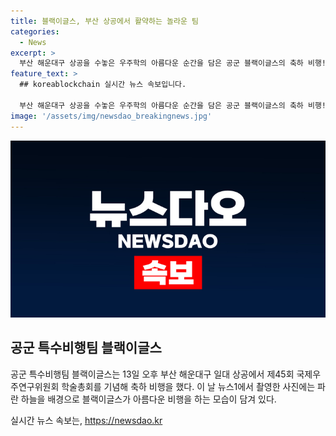 ```yaml
---
title: 블랙이글스, 부산 상공에서 활약하는 놀라운 팀
categories:
  - News
excerpt: >
  부산 해운대구 상공을 수놓은 우주학의 아름다운 순간을 담은 공군 블랙이글스의 축하 비행! 제45회 국제우주연구위원회 학술총회를 기념하여 13일 오후 열린 이 특별한 장면은 영상으로 만나볼 수 있습니다.
feature_text: >
  ## koreablockchain 실시간 뉴스 속보입니다.

  부산 해운대구 상공을 수놓은 우주학의 아름다운 순간을 담은 공군 블랙이글스의 축하 비행! 제45회 국제우주연구위원회 학술총회를 기념하여 13일 오후 열린 이 특별한 장면은 영상으로 만나볼 수 있습니다.
image: '/assets/img/newsdao_breakingnews.jpg'
---
```


<p><img src="/assets/img/newsdao_breakingnews.jpg" alt="koreablockchain 속보" /></p>

<h2 data-ke-size="size26">공군 특수비행팀 블랙이글스</h2>

<p data-ke-size="size16">공군 특수비행팀 블랙이글스는 13일 오후 부산 해운대구 일대 상공에서 제45회 국제우주연구위원회 학술총회를 기념해 축하 비행을 했다. 이 날 뉴스1에서 촬영한 사진에는 파란 하늘을 배경으로 블랙이글스가 아름다운 비행을 하는 모습이 담겨 있다.</p>
실시간 뉴스 속보는, <a href="https://newsdao.kr" rel="dofollow">https://newsdao.kr</a>


